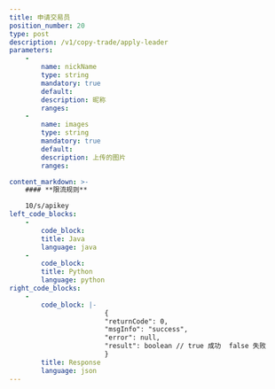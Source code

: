 ```yaml
---
title: 申请交易员
position_number: 20
type: post
description: /v1/copy-trade/apply-leader
parameters:
    -
        name: nickName
        type: string
        mandatory: true
        default:
        description: 昵称
        ranges:
    -
        name: images
        type: string
        mandatory: true
        default:
        description: 上传的图片
        ranges:

content_markdown: >-
    #### **限流规则**

    10/s/apikey
left_code_blocks:
    -
        code_block:
        title: Java
        language: java
    -
        code_block:
        title: Python
        language: python
right_code_blocks:
    -
        code_block: |-
                        {
                        "returnCode": 0,
                        "msgInfo": "success",
                        "error": null,
                        "result": boolean // true 成功  false 失败
                        }
        title: Response
        language: json
---
```

